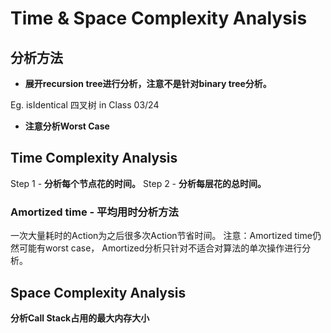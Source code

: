 <extoc></extoc>

# Time & Space Complexity Analysis

## 分析方法

- **展开recursion tree进行分析，注意不是针对binary tree分析。**

Eg. isIdentical 四叉树 in Class 03/24

- **注意分析Worst Case**


## Time Complexity Analysis

Step 1 - **分析每个节点花的时间。**
Step 2 - **分析每层花的总时间。**

### Amortized time - 平均用时分析方法

一次大量耗时的Action为之后很多次Action节省时间。
注意：Amortized time仍然可能有worst case， Amortized分析只针对不适合对算法的单次操作进行分析。

## Space Complexity Analysis
**分析Call Stack占用的最大内存大小**